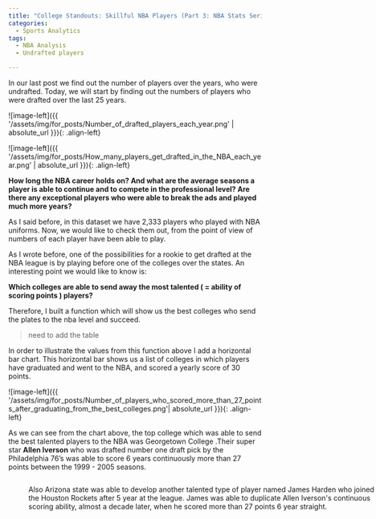 ```yaml
---
title: "College Standouts: Skillful NBA Players (Part 3: NBA Stats Series)"
categories:
  - Sports Analytics
tags:
  - NBA Analysis
  - Undrafted players

---
```



In our last post we find out the number of players over the years, who were undrafted. Today, we will start by finding out the numbers of players who were drafted over the last 25 years.
<script src="https://gist.github.com/AnalyticsForPleasure/a54c648d4ab1da295f1186d1519d3efb.js"></script>

![image-left]({{ '/assets/img/for_posts/Number_of_drafted_players_each_year.png' | absolute_url }}){: .align-left} 










![image-left]({{ '/assets/img/for_posts/How_many_players_get_drafted_in_the_NBA_each_year.png' | absolute_url }}){: .align-left} 




**How long the NBA career holds on? And what are the average seasons a player is able to continue and to compete in the professional level? Are there any exceptional players who were able to break the ads and played much more years?**

As I said before, in this dataset we have 2,333 players who played with NBA uniforms. 
Now, we would like to check them out, from the point of view of numbers of each player have been able to play.








As I wrote before, one of the possibilities for a rookie to get drafted at the NBA league is by playing before one of the colleges over the states.
An interesting point we would like to know is: 




**Which colleges are able to send away the most talented ( = ability of scoring points ) players?**


Therefore, I built a function which will show us the best colleges who send the plates to the nba level and succeed.   





<script src="https://gist.github.com/AnalyticsForPleasure/a78343161d5afbe56ee445611b5eb333.js"></script>

> need to add the table 

In order to illustrate the values from this function above I add a horizontal bar chart.
This horizontal bar shows us a list of colleges in which players have graduated and went to the NBA, and scored a yearly score of  30 points.

<script src="https://gist.github.com/AnalyticsForPleasure/49a4f6edf64150e9b16b4aa93adc1c52.js"></script>



![image-left]({{ '/assets/img/for_posts/Number_of_players_who_scored_more_than_27_points_after_graduating_from_the_best_colleges.png'| absolute_url }}){: .align-left} 

















As we can see from the chart above, the top college which was able to send the best talented players to the NBA was Georgetown College .Their super star **Allen Iverson** who was drafted number one draft pick by the Philadelphia 76’s  was able to score 6 years continuously more than 27 points between the 1999 - 2005 seasons.

<figure style="width: 700px">
<img src="{{ '/assets/img/for_posts/Allen_Iverson.png' | absolute_url }}" class="align-center" alt="">


Also Arizona state was able to develop another talented  type of player named James Harden who joined the Houston Rockets after 5 year at the league. James was able to duplicate Allen Iverson's continuous scoring ability, almost a decade later, when he scored more than 27 points 6 year straight.


<figure style="width: 700px">
<img src="{{ '/assets/img/for_posts/James_Harden.png' | absolute_url }}" class="align-center" alt="">

 